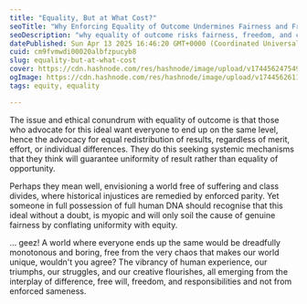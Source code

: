 ```yaml
---
title: "Equality, But at What Cost?"
seoTitle: "Why Enforcing Equality of Outcome Undermines Fairness and Freedom"
seoDescription: "why equality of outcome risks fairness, freedom, and creativity, arguing that true justice lies in opportunity, not enforced uniformity."
datePublished: Sun Apr 13 2025 16:46:20 GMT+0000 (Coordinated Universal Time)
cuid: cm9fvmwdi00020albfzpucyb8
slug: equality-but-at-what-cost
cover: https://cdn.hashnode.com/res/hashnode/image/upload/v1744562475496/fe45f16c-780f-4287-bca8-fecc9afbc10d.jpeg
ogImage: https://cdn.hashnode.com/res/hashnode/image/upload/v1744562611909/08fb375c-4e9c-47d2-8299-2f3d884dcce0.jpeg
tags: equity, equality

---
```


The issue and ethical conundrum with equality of outcome is that those who advocate for this ideal want everyone to end up on the same level, hence the advocacy for equal redistribution of results, regardless of merit, effort, or individual differences. They do this seeking systemic mechanisms that they think will guarantee uniformity of result rather than equality of opportunity.

Perhaps they mean well, envisioning a world free of suffering and class divides, where historical injustices are remedied by enforced parity. Yet someone in full possession of full human DNA should recognise that this ideal without a doubt, is myopic and will only soil the cause of genuine fairness by conflating uniformity with equity.

… geez! A world where everyone ends up the same would be dreadfully monotonous and boring, free from the very chaos that makes our world unique, wouldn't you agree? The vibrancy of human experience, our triumphs, our struggles, and our creative flourishes, all emerging from the interplay of difference, free will, freedom, and responsibilities and not from enforced sameness.